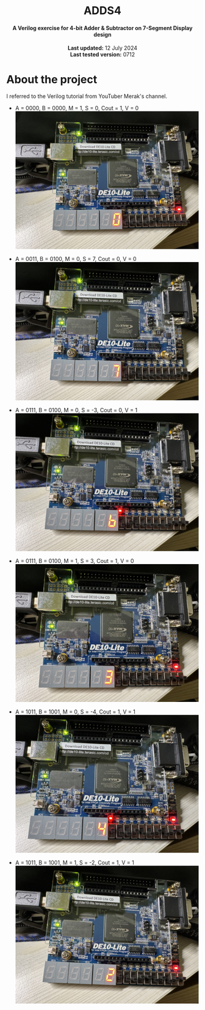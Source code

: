 <center>
    <h1 align="center">ADDS4</h1>
    <h4 align="center">A Verilog exercise for 4-bit Adder & Subtractor on 7-Segment Display design</strong> </h4>
    <p align="center">
        <strong>Last updated:</strong> 12 July 2024<br>
        <strong>Last tested version:</strong> 0712
    </p> 
</center>

# About the project
I referred to the Verilog tutorial from YouTuber Merak's channel.

* A = 0000, B = 0000, M = 1, S = 0, Cout = 1, V = 0
![A0000_B0000_M1_S0_Cout1_V0](./img/A0000_B0000_M1_S0_Cout1_V0.jpg)

* A = 0011, B = 0100, M = 0, S = 7, Cout = 0, V = 0
![A0011_B0100_M0_S7_Cout0_V0](./img/A0011_B0100_M0_S7_Cout0_V0.jpg)

* A = 0111, B = 0100, M = 0, S = -3, Cout = 0, V = 1
![A0111_B0100_M0_S-3_Cout0_V1](./img/A0111_B0100_M0_S-3_Cout0_V1.jpg)

* A = 0111, B = 0100, M = 1, S = 3, Cout = 1, V = 0
![A0111_B0100_M1_S3_Cout1_V0](./img/A0111_B0100_M1_S3_Cout1_V0.jpg)

* A = 1011, B = 1001, M = 0, S = -4, Cout = 1, V = 1
![A1011_B1001_M0_S-4_Cout1_V1](./img/A1011_B1001_M0_S-4_Cout1_V1.jpg)

* A = 1011, B = 1001, M = 1, S = -2, Cout = 1, V = 1
![A1011_B1001_M1_S-2_Cout1_V1](./img/A1011_B1001_M1_S-2_Cout1_V1.jpg)